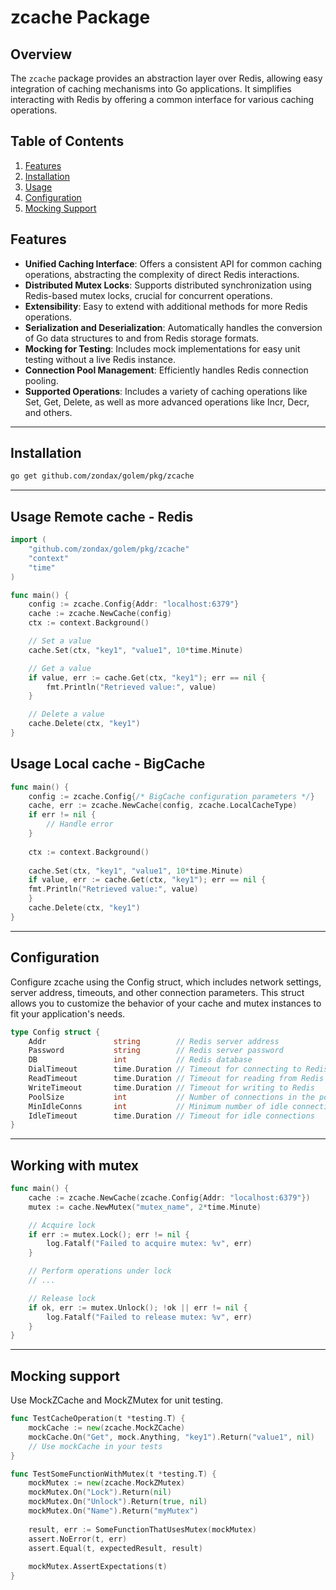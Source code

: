 # zcache Package

## Overview
The `zcache` package provides an abstraction layer over Redis, allowing easy integration of caching mechanisms into Go applications. It simplifies interacting with Redis by offering a common interface for various caching operations.

## Table of Contents
1. [Features](#features)
2. [Installation](#installation)
3. [Usage](#usage)
4. [Configuration](#configuration)
5. [Mocking Support](#mocking-support)

## Features
- **Unified Caching Interface**: Offers a consistent API for common caching operations, abstracting the complexity of direct Redis interactions.
- **Distributed Mutex Locks**: Supports distributed synchronization using Redis-based mutex locks, crucial for concurrent operations.
- **Extensibility**: Easy to extend with additional methods for more Redis operations.
- **Serialization and Deserialization**: Automatically handles the conversion of Go data structures to and from Redis storage formats.
- **Mocking for Testing**: Includes mock implementations for easy unit testing without a live Redis instance.
- **Connection Pool Management**: Efficiently handles Redis connection pooling.
- **Supported Operations**: Includes a variety of caching operations like Set, Get, Delete, as well as more advanced operations like Incr, Decr, and others.

---

## Installation
```bash
go get github.com/zondax/golem/pkg/zcache
```

---

## Usage Remote cache - Redis

```go
import (
    "github.com/zondax/golem/pkg/zcache"
    "context"
    "time"
)

func main() {
    config := zcache.Config{Addr: "localhost:6379"}
    cache := zcache.NewCache(config)
    ctx := context.Background()

    // Set a value
    cache.Set(ctx, "key1", "value1", 10*time.Minute)

    // Get a value
    if value, err := cache.Get(ctx, "key1"); err == nil {
        fmt.Println("Retrieved value:", value)
    }

    // Delete a value
    cache.Delete(ctx, "key1")
}
```


## Usage Local cache - BigCache

```go
func main() {
    config := zcache.Config{/* BigCache configuration parameters */}
    cache, err := zcache.NewCache(config, zcache.LocalCacheType)
    if err != nil {
        // Handle error
    }
    
    ctx := context.Background()
    
    cache.Set(ctx, "key1", "value1", 10*time.Minute)
    if value, err := cache.Get(ctx, "key1"); err == nil {
    fmt.Println("Retrieved value:", value)
    }
    cache.Delete(ctx, "key1")
}

```

--- 

## Configuration 

Configure zcache using the Config struct, which includes network settings, server address, timeouts, and other connection parameters. This struct allows you to customize the behavior of your cache and mutex instances to fit your application's needs.

```go
type Config struct {
    Addr               string        // Redis server address
    Password           string        // Redis server password
    DB                 int           // Redis database
    DialTimeout        time.Duration // Timeout for connecting to Redis
    ReadTimeout        time.Duration // Timeout for reading from Redis
    WriteTimeout       time.Duration // Timeout for writing to Redis
    PoolSize           int           // Number of connections in the pool
    MinIdleConns       int           // Minimum number of idle connections
    IdleTimeout        time.Duration // Timeout for idle connections
}
```
---

## Working with mutex

```go
func main() {
    cache := zcache.NewCache(zcache.Config{Addr: "localhost:6379"})
    mutex := cache.NewMutex("mutex_name", 2*time.Minute)

    // Acquire lock
    if err := mutex.Lock(); err != nil {
        log.Fatalf("Failed to acquire mutex: %v", err)
    }

    // Perform operations under lock
    // ...

    // Release lock
    if ok, err := mutex.Unlock(); !ok || err != nil {
        log.Fatalf("Failed to release mutex: %v", err)
    }
}
```
---

## Mocking support

Use MockZCache and MockZMutex for unit testing.

```go
func TestCacheOperation(t *testing.T) {
    mockCache := new(zcache.MockZCache)
    mockCache.On("Get", mock.Anything, "key1").Return("value1", nil)
    // Use mockCache in your tests
}

func TestSomeFunctionWithMutex(t *testing.T) {
    mockMutex := new(zcache.MockZMutex)
    mockMutex.On("Lock").Return(nil)
    mockMutex.On("Unlock").Return(true, nil)
    mockMutex.On("Name").Return("myMutex")
    
    result, err := SomeFunctionThatUsesMutex(mockMutex)
    assert.NoError(t, err)
    assert.Equal(t, expectedResult, result)
    
    mockMutex.AssertExpectations(t)
}
```

